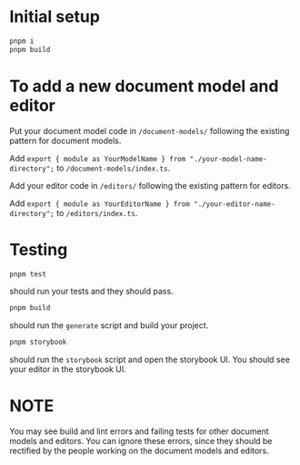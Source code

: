 # Initial setup

```bash
pnpm i
pnpm build
```

# To add a new document model and editor

Put your document model code in `/document-models/` following the existing pattern for document models.

Add `export { module as YourModelName } from "./your-model-name-directory";` to `/document-models/index.ts`.

Add your editor code in `/editors/` following the existing pattern for editors.

Add `export { module as YourEditorName } from "./your-editor-name-directory";` to `/editors/index.ts`.

# Testing

```bash
pnpm test
```

should run your tests and they should pass.

```bash
pnpm build
```

should run the `generate` script and build your project.

```bash
pnpm storybook
```

should run the `storybook` script and open the storybook UI. You should see your editor in the storybook UI.

# NOTE

You may see build and lint errors and failing tests for other document models and editors. You can ignore these errors, since they should be rectified by the people working on the document models and editors.